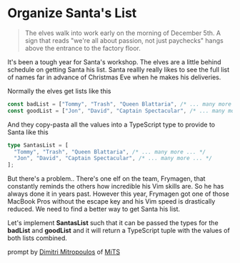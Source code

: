 # Organize Santa's List

> The elves walk into work early on the morning of December 5th. A sign that reads "we're all about passion, not just paychecks" hangs above the entrance to the factory floor.

It's been a tough year for Santa's workshop. The elves are a little behind schedule on getting Santa his list. Santa reallly really likes to see the full list of names far in advance of Christmas Eve when he makes his deliveries.

Normally the elves get lists like this

```typescript
const badList = ["Tommy", "Trash", "Queen Blattaria", /* ... many more ... */];
const goodList = ["Jon", "David", "Captain Spectacular", /* ... many more ... */];
```

And they copy-pasta all the values into a TypeScript type to provide to Santa like this

```typescript
type SantasList = [
  "Tommy", "Trash", "Queen Blattaria", /* ... many more ... */
  "Jon", "David", "Captain Spectacular", /* ... many more ... */
];
```

But there's a problem.. There's one elf on the team, Frymagen, that constantly reminds the others how incredible his Vim skills are. So he has always done it in years past. However this year, Frymagen got one of those MacBook Pros without the escape key and his Vim speed is drastically reduced. We need to find a better way to get Santa his list.

Let's implement **SantasList** such that it can be passed the types for the **badList** and **goodList** and it will return a TypeScript tuple with the values of both lists combined.

prompt by [Dimitri Mitropoulos](https://github.com/dimitropoulos) of [MiTS](https://michigantypescript.com/)
